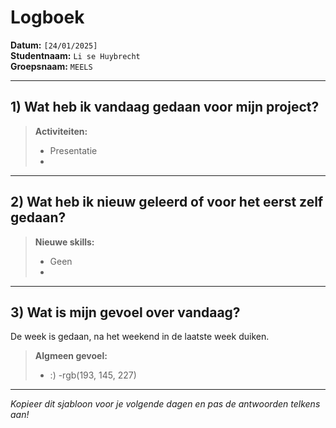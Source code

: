 # Logboek

**Datum:** `[24/01/2025]`  
**Studentnaam:** `Li se Huybrecht`  
**Groepsnaam:** `MEELS`

---

## 1) Wat heb ik vandaag gedaan voor mijn project?

> **Activiteiten:**  
> - Presentatie
> - 

---
## 2) Wat heb ik nieuw geleerd of voor het eerst zelf gedaan?

> **Nieuwe skills:**  
> - Geen
> - 

---

## 3) Wat is mijn gevoel over vandaag?

De week is gedaan, na het weekend in de laatste week duiken.

> **Algmeen gevoel:**  
> - :)
> -rgb(193, 145, 227)


---

*Kopieer dit sjabloon voor je volgende dagen en pas de antwoorden telkens aan!*
